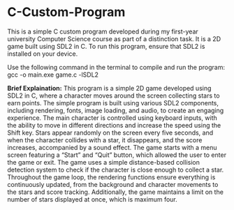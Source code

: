 # C-Custom-Program

This is a simple C custom program developed during my first-year university Computer Science course as part of a distinction task. It is a 2D game built using SDL2 in C. To run this program, ensure that SDL2 is installed on your device.

Use the following command in the terminal to compile and run the program:
gcc -o main.exe game.c -lSDL2

**Brief Explaination:**
This program is a simple 2D game developed using SDL2 in C, where a character moves around the screen collecting stars to earn points. The simple program is built using various SDL2 components, including rendering, fonts, image loading, and audio, to create an engaging experience. The main character is controlled using keyboard inputs, with the ability to move in different directions and increase the speed using the Shift key. Stars appear randomly on the screen every five seconds, and when the character collides with a star, it disappears, and the score increases, accompanied by a sound effect. The game starts with a menu screen featuring a “Start” and “Quit” button, which allowed the user to enter the game or exit. The game uses a simple distance-based collision detection system to check if the character is close enough to collect a star. Throughout the game loop, the rendering functions ensure everything is continuously updated, from the background and character movements to the stars and score tracking. Additionally, the game maintains a limit on the number of stars displayed at once, which is maximum four.
